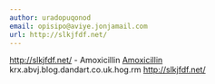 ```yaml
---
author: uradopuqonod
email: opisipo@aviye.jonjamail.com
url: http://slkjfdf.net/
---
```


http://slkjfdf.net/ - Amoxicillin <a href="http://slkjfdf.net/">Amoxicillin</a> krx.abvj.blog.dandart.co.uk.hog.rm http://slkjfdf.net/